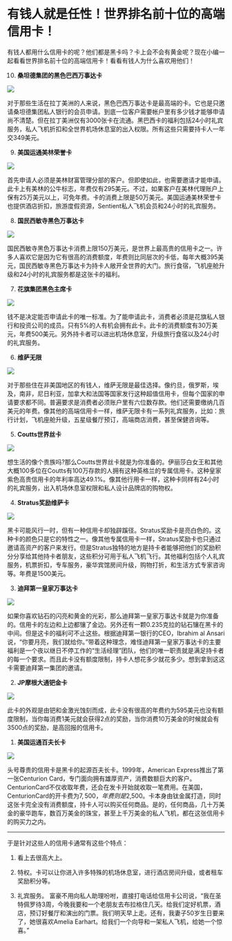 有钱人就是任性！世界排名前十位的高端信用卡！
===========================================

有钱人都用什么信用卡的呢？他们都是黑卡吗？卡上会不会有黄金呢？现在小编一起看看世界排名前十位的高端信用卡！看看有钱人为什么喜欢用他们！

10. **桑坦德集团的黑色巴西万事达卡**

  ![](http://biangbiangpic.b0.upaiyun.com/blog/4c68fcfb3235681e2d0c4f9bba156fa9.jpg)

  对于那些生活在拉丁美洲的人来说，黑色巴西万事达卡是最高端的卡。它也是只邀请桑坦德集团私人银行的会员申请。到底一位客户需要帐户里有多少钱才能够申请尚不清楚。但在拉丁美洲仅有3000张卡在流通。黑巴西卡的福利包括24小时礼宾服务，私人飞机折扣和全世界机场休息室的出入权限。所有这些只需要持卡人一年交349美元。

9. **美国运通美林荣誉卡**

  ![](http://biangbiangpic.b0.upaiyun.com/blog/b9b9e079958c34c25fbe66cae7423a1f.jpg)

  首先申请人必须是美林财富管理分部的客户。但即使如此，也需要邀请才能申请。此卡上有美林的公牛标志，年费仅有295美元。不过，如果客户在美林代理账户上保有25万美元以上，可免年费。卡的消费上限是50万美元。美国运通美林荣誉卡也提供酒店折扣，旅游度假资源，Sentient私人飞机会员和24小时的礼宾服务。

8. **国民西敏寺黑色万事达卡**

  ![](http://biangbiangpic.b0.upaiyun.com/blog/3c4a7887ec4933b0c9ca7fe3cd64bd91.jpg)

  国民西敏寺黑色万事达卡消费上限150万美元，是世界上最高贵的信用卡之一。许多人喜欢它是因为它有很高的消费额度，年费则比同层次的卡低，每年大概395美元，国民西敏寺黑色万事达卡为持卡人敞开全世界的大门。旅行食宿，飞机座舱升级和24小时的礼宾服务都是这张卡的福利。

7. **花旗集团黑色主席卡**

  ![](http://biangbiangpic.b0.upaiyun.com/blog/11eb5eb123109b11eb350d13b45a3c13.jpg)

  钱不是决定能否申请此卡的唯一标准。为了能申请此卡，消费者必须是花旗私人银行和投资公司的成员。只有5%的人有机会拥有此卡。此卡的消费额度有30万美元，年费500美元。另外持卡者可以进出机场休息室，升级旅行食宿以及24小时的礼宾服务。

6. **维萨无限**

  ![](http://biangbiangpic.b0.upaiyun.com/blog/aa0ecebcdaf5822d1406328dd8c461c0.jpg)

  对于那些住在非美国地区的有钱人，维萨无限是最佳选择。像约旦，俄罗斯，埃及，南非，尼日利亚，加拿大和法国等国家发行这种超值信用卡，但每个国家的申请要求都不同。普遍要求是消费者必须账户里有六位数存款。他们还需要缴纳几百美元的年费。像其他的高端信用卡一样，维萨无限卡有一系列礼宾服务，比如：旅行计划，飞机座舱升级，五星级餐厅预订，高端商店消费，甚至保健咨询等。

5. **Coutts世界丝卡**

  ![](http://biangbiangpic.b0.upaiyun.com/blog/8c1f27ffe8cdc7ca563877769d218788.jpg)

  想生活的像个贵族吗?那么Coutts世界丝卡就是为你准备的。伊丽莎白女王和其他大概100多位在Coutts有100万存款的人拥有这种英格兰的专属信用卡。这种皇家紫色高贵信用卡的年利率高达49.1%。像其他行用卡一样，这种卡同样有24小时的礼宾服务，出入机场休息室权限和私人设计品牌店的购物权。

4. **Stratus奖励维萨卡**

  ![](http://biangbiangpic.b0.upaiyun.com/blog/4877e9a94c23fbc36d078571e0ea3912.jpg)

  黑卡可能风行一时，但有一种信用卡却独辟蹊径。Stratus奖励卡是亮白色的。这种卡的颜色只是它的特性之一。像其他专属信用卡一样，Stratus奖励卡也只通过邀请高资产的客户来发行。但是Stratus独特的地方是持卡者能够把他们的奖励积分分享给其他持卡者朋友，这些积分可用于私人飞机飞行。其他福利包括个人礼宾服务，机票折扣，专车服务，豪华宾馆房间升级，购物打折，和生活方式专家咨询等。年费是1500美元。

3. **迪拜第一皇家万事达卡**

  ![](http://biangbiangpic.b0.upaiyun.com/blog/e60cd20442ba49071fafba2bf9a8d34c.jpg)

  如果你喜欢钻石的闪亮和黄金的光彩，那么迪拜第一皇家万事达卡就是为你准备的。信用卡的左边和上边都镶了金边。另外还有一颗0.235克拉的钻石镶在黑卡的中间。但是这卡的福利可不止这些。根据迪拜第一银行的CEO，Ibrahim al Ansari说，“你要月亮，我们就给你。”带着这种理念，难怪迪拜第一皇家万事达卡的主要福利是一个夜以继日不停工作的“生活经理”团队，他们的唯一职责就是满足持卡者的每一个要求。而且此卡没有额度限制，持卡人想花多少就花多少。想到拿到这这卡需要迪拜第一集团的邀请。

2. **JP摩根大通钯金卡**

  ![](http://biangbiangpic.b0.upaiyun.com/blog/5af4e2a87001a99c5cf5d362bf0a8fa4.jpg)

  此卡的外观是由钯和金激光蚀刻而成，此卡没有很高的年费约为595美元也没有额度限制，当你每消费1美元就会获得2点的奖励，当你消费10万美金的时候就会有3500点的奖励，是高回报的信用卡。

1. **美国运通百夫长卡**

  ![](http://biangbiangpic.b0.upaiyun.com/blog/178dcbd6357d1befddcd1dcc99096540.jpg)

  头号尊贵的信用卡是黑卡的起源百夫长卡。1999年，American Express推出了第一张Centurion Card，专门面向拥有雄厚资产，消费数额巨大的客户。CenturionCard不仅收取年费，还会在发卡开始就收取一笔费用。在美国，CenturionCard的开卡费为$7,500，年费则是$2,500。卡本身由钛金属打造，同时这张卡完全没有消费额度，持卡人可以购买任何商品。是的，任何商品，几十万美金的豪华跑车，数百万美金的珠宝，甚至上千万美金的私人飞机，都在这张信用卡的购买力之内。

---

于是针对这些人的信用卡通常有这些个特点：

1. 看上去很高大上。

2. 特权。卡可以让你进入许多特殊的机场休息室，进行酒店房间升级，或者租车奖励积分等。

3. 礼宾服务。 富豪不用向私人助理吩咐，直接打电话给信用卡公司说，“我在圣特佩罗待3周，今晚我要和一个老朋友去布拉格住几天。给我们定好机票，酒店，预订好餐厅和演出的门票。我们明天早上走。还有，我妻子50岁生日要来了，她很喜欢Amelia Earhart。给我们一个向导和一架私人飞机，给她一个惊喜。”
